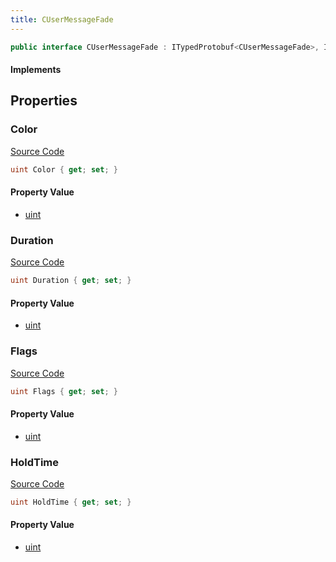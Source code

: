 ```yaml
---
title: CUserMessageFade
---
```


```csharp
public interface CUserMessageFade : ITypedProtobuf<CUserMessageFade>, INativeHandle, INetMessage<CUserMessageFade>, IDisposable
```

#### Implements

## Properties

### Color

[Source Code](https://github.com/swiftly-solution/swiftlys2/blob/beta/managed/src/SwiftlyS2.Generated/Protobufs/Interfaces/CUserMessageFade.cs#L27)

```csharp
uint Color { get; set; }
```

#### Property Value

- [uint](https://learn.microsoft.com/dotnet/api/system.uint32)

### Duration

[Source Code](https://github.com/swiftly-solution/swiftlys2/blob/beta/managed/src/SwiftlyS2.Generated/Protobufs/Interfaces/CUserMessageFade.cs#L18)

```csharp
uint Duration { get; set; }
```

#### Property Value

- [uint](https://learn.microsoft.com/dotnet/api/system.uint32)

### Flags

[Source Code](https://github.com/swiftly-solution/swiftlys2/blob/beta/managed/src/SwiftlyS2.Generated/Protobufs/Interfaces/CUserMessageFade.cs#L24)

```csharp
uint Flags { get; set; }
```

#### Property Value

- [uint](https://learn.microsoft.com/dotnet/api/system.uint32)

### HoldTime

[Source Code](https://github.com/swiftly-solution/swiftlys2/blob/beta/managed/src/SwiftlyS2.Generated/Protobufs/Interfaces/CUserMessageFade.cs#L21)

```csharp
uint HoldTime { get; set; }
```

#### Property Value

- [uint](https://learn.microsoft.com/dotnet/api/system.uint32)

